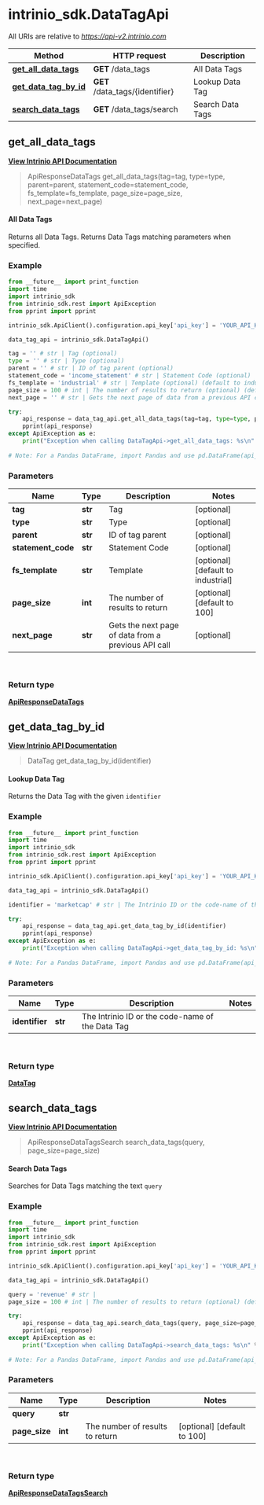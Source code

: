 # intrinio_sdk.DataTagApi

All URIs are relative to *https://api-v2.intrinio.com*

Method | HTTP request | Description
------------- | ------------- | -------------
[**get_all_data_tags**](DataTagApi.md#get_all_data_tags) | **GET** /data_tags | All Data Tags
[**get_data_tag_by_id**](DataTagApi.md#get_data_tag_by_id) | **GET** /data_tags/{identifier} | Lookup Data Tag
[**search_data_tags**](DataTagApi.md#search_data_tags) | **GET** /data_tags/search | Search Data Tags



[//]: # (START_OPERATION)

[//]: # (CLASS:DataTagApi)

[//]: # (METHOD:get_all_data_tags)

[//]: # (RETURN_TYPE:ApiResponseDataTags)

[//]: # (RETURN_TYPE_KIND:object)

[//]: # (RETURN_TYPE_DOC:ApiResponseDataTags.md)

[//]: # (OPERATION:get_all_data_tags_v2)

[//]: # (ENDPOINT:/data_tags)

[//]: # (DOCUMENT_LINK:DataTagApi.md#get_all_data_tags)

## **get_all_data_tags**

[**View Intrinio API Documentation**](https://docs.intrinio.com/documentation/api_v2/get_all_data_tags_v2)

[//]: # (START_OVERVIEW)

> ApiResponseDataTags get_all_data_tags(tag=tag, type=type, parent=parent, statement_code=statement_code, fs_template=fs_template, page_size=page_size, next_page=next_page)

#### All Data Tags


Returns all Data Tags. Returns Data Tags matching parameters when specified.

[//]: # (END_OVERVIEW)

### Example
[//]: # (START_CODE_EXAMPLE)

```python
from __future__ import print_function
import time
import intrinio_sdk
from intrinio_sdk.rest import ApiException
from pprint import pprint

intrinio_sdk.ApiClient().configuration.api_key['api_key'] = 'YOUR_API_KEY'

data_tag_api = intrinio_sdk.DataTagApi()

tag = '' # str | Tag (optional)
type = '' # str | Type (optional)
parent = '' # str | ID of tag parent (optional)
statement_code = 'income_statement' # str | Statement Code (optional)
fs_template = 'industrial' # str | Template (optional) (default to industrial)
page_size = 100 # int | The number of results to return (optional) (default to 100)
next_page = '' # str | Gets the next page of data from a previous API call (optional)

try:
    api_response = data_tag_api.get_all_data_tags(tag=tag, type=type, parent=parent, statement_code=statement_code, fs_template=fs_template, page_size=page_size, next_page=next_page)
    pprint(api_response)
except ApiException as e:
    print("Exception when calling DataTagApi->get_all_data_tags: %s\n" % e)
    
# Note: For a Pandas DataFrame, import Pandas and use pd.DataFrame(api_response.property_name_dict) 
```
[//]: # (END_CODE_EXAMPLE)

[//]: # (START_DEFINITION)

### Parameters

[//]: # (START_PARAMETERS)


Name | Type | Description  | Notes
------------- | ------------- | ------------- | -------------
 **tag** | **str**| Tag | [optional]   &nbsp;
 **type** | **str**| Type | [optional]   &nbsp;
 **parent** | **str**| ID of tag parent | [optional]   &nbsp;
 **statement_code** | **str**| Statement Code | [optional]   &nbsp;
 **fs_template** | **str**| Template | [optional] [default to industrial]  &nbsp;
 **page_size** | **int**| The number of results to return | [optional] [default to 100]  &nbsp;
 **next_page** | **str**| Gets the next page of data from a previous API call | [optional]   &nbsp;
<br/>

[//]: # (END_PARAMETERS)

### Return type

[**ApiResponseDataTags**](ApiResponseDataTags.md)

[//]: # (END_OPERATION)


[//]: # (START_OPERATION)

[//]: # (CLASS:DataTagApi)

[//]: # (METHOD:get_data_tag_by_id)

[//]: # (RETURN_TYPE:DataTag)

[//]: # (RETURN_TYPE_KIND:object)

[//]: # (RETURN_TYPE_DOC:DataTag.md)

[//]: # (OPERATION:get_data_tag_by_id_v2)

[//]: # (ENDPOINT:/data_tags/{identifier})

[//]: # (DOCUMENT_LINK:DataTagApi.md#get_data_tag_by_id)

## **get_data_tag_by_id**

[**View Intrinio API Documentation**](https://docs.intrinio.com/documentation/api_v2/get_data_tag_by_id_v2)

[//]: # (START_OVERVIEW)

> DataTag get_data_tag_by_id(identifier)

#### Lookup Data Tag


Returns the Data Tag with the given `identifier`

[//]: # (END_OVERVIEW)

### Example
[//]: # (START_CODE_EXAMPLE)

```python
from __future__ import print_function
import time
import intrinio_sdk
from intrinio_sdk.rest import ApiException
from pprint import pprint

intrinio_sdk.ApiClient().configuration.api_key['api_key'] = 'YOUR_API_KEY'

data_tag_api = intrinio_sdk.DataTagApi()

identifier = 'marketcap' # str | The Intrinio ID or the code-name of the Data Tag

try:
    api_response = data_tag_api.get_data_tag_by_id(identifier)
    pprint(api_response)
except ApiException as e:
    print("Exception when calling DataTagApi->get_data_tag_by_id: %s\n" % e)
    
# Note: For a Pandas DataFrame, import Pandas and use pd.DataFrame(api_response.property_name_dict) 
```
[//]: # (END_CODE_EXAMPLE)

[//]: # (START_DEFINITION)

### Parameters

[//]: # (START_PARAMETERS)


Name | Type | Description  | Notes
------------- | ------------- | ------------- | -------------
 **identifier** | **str**| The Intrinio ID or the code-name of the Data Tag |   &nbsp;
<br/>

[//]: # (END_PARAMETERS)

### Return type

[**DataTag**](DataTag.md)

[//]: # (END_OPERATION)


[//]: # (START_OPERATION)

[//]: # (CLASS:DataTagApi)

[//]: # (METHOD:search_data_tags)

[//]: # (RETURN_TYPE:ApiResponseDataTagsSearch)

[//]: # (RETURN_TYPE_KIND:object)

[//]: # (RETURN_TYPE_DOC:ApiResponseDataTagsSearch.md)

[//]: # (OPERATION:search_data_tags_v2)

[//]: # (ENDPOINT:/data_tags/search)

[//]: # (DOCUMENT_LINK:DataTagApi.md#search_data_tags)

## **search_data_tags**

[**View Intrinio API Documentation**](https://docs.intrinio.com/documentation/api_v2/search_data_tags_v2)

[//]: # (START_OVERVIEW)

> ApiResponseDataTagsSearch search_data_tags(query, page_size=page_size)

#### Search Data Tags


Searches for Data Tags matching the text `query`

[//]: # (END_OVERVIEW)

### Example
[//]: # (START_CODE_EXAMPLE)

```python
from __future__ import print_function
import time
import intrinio_sdk
from intrinio_sdk.rest import ApiException
from pprint import pprint

intrinio_sdk.ApiClient().configuration.api_key['api_key'] = 'YOUR_API_KEY'

data_tag_api = intrinio_sdk.DataTagApi()

query = 'revenue' # str | 
page_size = 100 # int | The number of results to return (optional) (default to 100)

try:
    api_response = data_tag_api.search_data_tags(query, page_size=page_size)
    pprint(api_response)
except ApiException as e:
    print("Exception when calling DataTagApi->search_data_tags: %s\n" % e)
    
# Note: For a Pandas DataFrame, import Pandas and use pd.DataFrame(api_response.property_name_dict) 
```
[//]: # (END_CODE_EXAMPLE)

[//]: # (START_DEFINITION)

### Parameters

[//]: # (START_PARAMETERS)


Name | Type | Description  | Notes
------------- | ------------- | ------------- | -------------
 **query** | **str**|  |   &nbsp;
 **page_size** | **int**| The number of results to return | [optional] [default to 100]  &nbsp;
<br/>

[//]: # (END_PARAMETERS)

### Return type

[**ApiResponseDataTagsSearch**](ApiResponseDataTagsSearch.md)

[//]: # (END_OPERATION)

